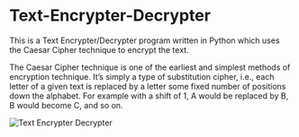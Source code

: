 # Text-Encrypter-Decrypter

This is a Text Encrypter/Decrypter program written in Python which uses the Caesar Cipher technique to encrypt the text.

The Caesar Cipher technique is one of the earliest and simplest methods of encryption technique. It’s simply a type of substitution cipher, i.e., each letter of a given text is replaced by a letter some fixed number of positions down the alphabet. For example with a shift of 1, A would be replaced by B, B would become C, and so on. 

![Text Encrypter Decrypter](https://user-images.githubusercontent.com/55803237/134290128-5706e6e6-9ba5-47d2-b97d-610054ab6e13.png)
